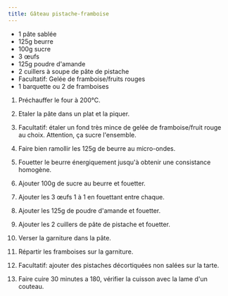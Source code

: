 ```yaml
---
title: Gâteau pistache-framboise
---
```


- 1 pâte sablée
- 125g beurre
- 100g sucre
- 3 œufs
- 125g poudre d'amande
- 2 cuillers à soupe de pâte de pistache
- Facultatif: Gelée de framboise/fruits rouges
- 1 barquette ou 2 de framboises

1. Préchauffer le four à 200°C.
2. Etaler la pâte dans un plat et la piquer.

3. Facultatif: étaler un fond très mince de gelée de framboise/fruit
 rouge au choix. Attention, ça sucre l'ensemble.

4. Faire bien ramollir les 125g de beurre au micro-ondes.

5. Fouetter le beurre énergiquement jusqu'à obtenir une consistance
 homogène.

6. Ajouter 100g de sucre au beurre et fouetter.

7. Ajouter les 3 œufs 1 à 1 en fouettant entre chaque.

8. Ajouter les 125g de poudre d'amande et fouetter.

9. Ajouter les 2 cuillers de pâte de pistache et fouetter.

10. Verser la garniture dans la pâte.

11. Répartir les framboises sur la garniture.

12. Facultatif: ajouter des pistaches décortiquées non salées sur la tarte.

13. Faire cuire 30 minutes a 180, vérifier la cuisson avec la lame d'un couteau.

